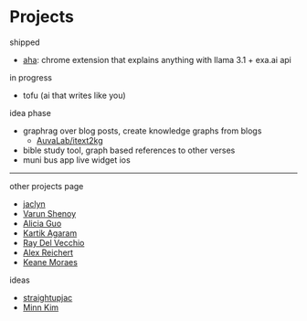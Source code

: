 # Projects

shipped

- [aha](https://github.com/benthecoder/aha): chrome extension that explains anything with llama 3.1 + exa.ai api

in progress

- tofu (ai that writes like you)

idea phase

- graphrag over blog posts, create knowledge graphs from blogs
  - [AuvaLab/itext2kg](https://github.com/AuvaLab/itext2kg?tab=readme-ov-file)
- bible study tool, graph based references to other verses
- muni bus app live widget ios

---

other projects page

- [jaclyn](https://www.straightupjac.xyz/projects)
- [Varun Shenoy](https://varunshenoy.com/projects.html)
- [Alicia Guo](https://www.aliciaguo.com/artifacts/)
- [Kartik Agaram](https://akkartik.name/code)
- [Ray Del Vecchio](https://raydelv.tech/technology)
- [Alex Reichert](https://www.alexreichert.com/projects)
- [Keane Moraes](https://www.itskeane.info/projects)

ideas

- [straightupjac](https://www.straightupjac.xyz/thoughts/ideas)
- [Minn Kim](https://x.com/minney_cat/status/1045046502417031168)
